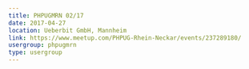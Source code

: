 ```yaml
---
title: PHPUGMRN 02/17
date: 2017-04-27
location: Ueberbit GmbH, Mannheim
link: https://www.meetup.com/PHPUG-Rhein-Neckar/events/237289180/
usergroup: phpugmrn
type: usergroup
---
```

